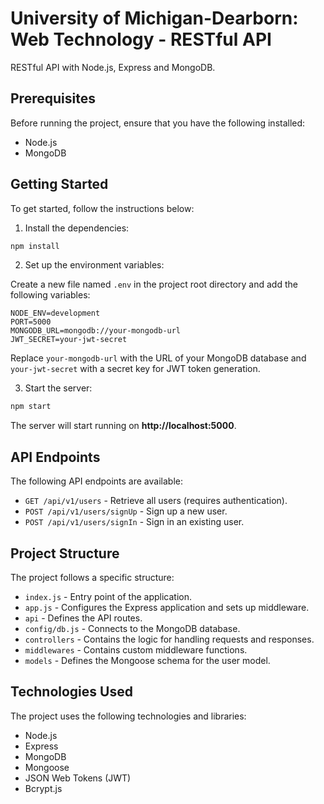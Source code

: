 # University of Michigan-Dearborn: Web Technology - RESTful API

RESTful API with Node.js, Express and MongoDB.

## Prerequisites

Before running the project, ensure that you have the following installed:

- Node.js
- MongoDB

## Getting Started

To get started, follow the instructions below:

1. Install the dependencies:

```bash
npm install
```

2. Set up the environment variables:

Create a new file named `.env` in the project root directory and add the following variables:

```
NODE_ENV=development
PORT=5000
MONGODB_URL=mongodb://your-mongodb-url
JWT_SECRET=your-jwt-secret
```

Replace `your-mongodb-url` with the URL of your MongoDB database and `your-jwt-secret` with a secret key for JWT token generation.

3. Start the server:

```bash
npm start
```

The server will start running on __http://localhost:5000__.

## API Endpoints

The following API endpoints are available:

- `GET /api/v1/users` - Retrieve all users (requires authentication).
- `POST /api/v1/users/signUp` - Sign up a new user.
- `POST /api/v1/users/signIn` - Sign in an existing user.

## Project Structure

The project follows a specific structure:

- `index.js` - Entry point of the application.
- `app.js` - Configures the Express application and sets up middleware.
- `api` - Defines the API routes.
- `config/db.js` - Connects to the MongoDB database.
- `controllers` - Contains the logic for handling requests and responses.
- `middlewares` - Contains custom middleware functions.
- `models` - Defines the Mongoose schema for the user model.

## Technologies Used

The project uses the following technologies and libraries:

- Node.js
- Express
- MongoDB
- Mongoose
- JSON Web Tokens (JWT)
- Bcrypt.js

